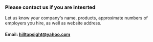 
### Please contact us if you are intesrted 

Let us know your company's name, products, approximate numbers of employers you hire,
as well as website address.


#### Email: hilltopsight@yahoo.com

